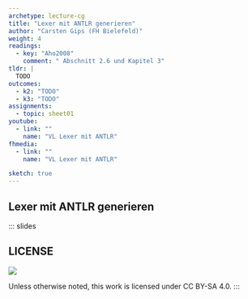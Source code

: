 ```yaml
---
archetype: lecture-cg
title: "Lexer mit ANTLR generieren"
author: "Carsten Gips (FH Bielefeld)"
weight: 4
readings:
  - key: "Aho2008"
    comment: " Abschnitt 2.6 und Kapitel 3"
tldr: |
  TODO
outcomes:
  - k2: "TODO"
  - k3: "TODO"
assignments:
  - topic: sheet01
youtube:
  - link: ""
    name: "VL Lexer mit ANTLR"
fhmedia:
  - link: ""
    name: "VL Lexer mit ANTLR"

sketch: true
---
```



## Lexer mit ANTLR generieren

<!-- ADD
- Lexer mit ANTLR generieren (statt mit Flex)
ADD -->







<!-- DO NOT REMOVE - THIS IS A LAST SLIDE TO INDICATE THE LICENSE AND POSSIBLE EXCEPTIONS (IMAGES, ...). -->
::: slides
## LICENSE
![](https://licensebuttons.net/l/by-sa/4.0/88x31.png)

Unless otherwise noted, this work is licensed under CC BY-SA 4.0.
:::
